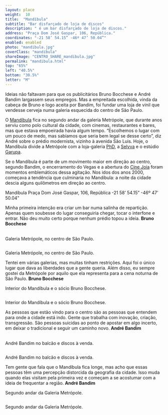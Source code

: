 ```yaml
---
layout: place
weight:  10
title:  "Mandíbula"
subtitle: "Bar disfarçado de loja de discos"
description: " é um bar disfarçado de loja de discos."
address: "Praça Dom José Gaspar, 106, República."
coordinates: "-21 58’ 54.15” -46º 47’ 50.04”"
enabled: enabled
photo: "mandibula.jpg"
coverClass: "mandibula"
shareImage: "CENTRO_SHARE_mandibula.jpg"
permalink: "mandibula.html"
top: "65%"
left: "40.5%"
bottom: "30.5%"
letter: "M"
---
```


<div class="container">
  <div class="row">
    <div class="col-md-10 col-md-offset-1">
      <p>Ideias não faltavam para que os publicitários Bruno Bocchese e André Bandim largassem seus empregos. Mas a empreitada escolhida, vinda da cabeça de Bruno e logo aceita por Bandim, foi fundar uma loja de vinil que vendesse cerveja numa galeria esquecida do centro de São Paulo.</p>
      <p>O <a href="https://www.facebook.com/mandibvla" target="_blank">Mandíbula</a> fica no segundo andar da galeria Metrópole, que durante anos serviu como polo cultural da cidade, com cinemas, restaurantes e bares, mas que estava empoeirada havia algum tempo. “Escolhemos o lugar com um pouco de medo, mas sabíamos que seria bem legal se desse certo”, diz André sobre o prédio modernista, vizinho à avenida São Luis. Hoje, o Mandíbula divide a Metrópole com a loja-galeria <a href="http://www.phdgaleria.com/" target="_blank">PhD</a>, a <a href="http://selvvva.com/selvvva.html" target="_blank">Selvva</a> e o estúdio <a href="http://www.garupaestudio.com/c-o-n-t-a-t-o" target="_blank">Garupa</a>.</p>
      <p>Se o Mandíbula é parte de um movimento maior em direção ao centro, segundo Bandim, o encerramento do Vegas e a abertura do <a href="http://cinejoia.tv/" target="_blank">Cine Joia</a> foram momentos emblemáticos dessa agitação. Nos idos dos anos 2000, começava a tendência que culminaria no Mandíbula: a noite da cidade descia alguns quilômetros em direção ao centro.</p>
    </div>
  </div>
  <div class="location row">
    <div class="col-md-4 col-md-offset-4 text-center">
      <span class="company">Mandíbula</span>
      <span class="address">Praça Dom José Gaspar, 106, República</span>
      <span class="coordinates">-21 58’ 54.15” -46º 47’ 50.04”</span>
      <div class="compass"></div>
    </div>
  </div>
</div>

<div class="centro-container">
  <!-- bloco 1 -->
  <div class="fixie-text-container">
    <div class="row margin-bottom">
      <div class="col-md-4 fixie-text show-smooth f-right">
        <p>
          <span class="plantin">
            Minha primeira intenção era criar um bar numa salinha de repartição. Apenas quem soubesse do lugar conseguiria chegar, tocar o interfone e entrar. Não deu muito certo porque nenhum prédio topou a ideia.
          </span>
          <span class="dia">
            <strong>Bruno Bocchese</strong>
          </span>
        </p>
        <p><br><span class="caption left desktop-only">Galeria Metrópole, no centro de São Paulo.</span></p>
      </div>
      <div class="col-md-8 margin-bottom show-smooth">
          <img src="img/content/mandibula/mandibula_01.jpg" class="" alt="">
      </div>
      <div class="col-md-6 show-smooth">
          <img src="img/content/mandibula/mandibula_02.jpg" class="" alt="">
      </div>
    </div>
    <div class="row margin-bottom double show-smooth">
      <div class="col-md-6 col-md-offset-2">
        <img src="img/content/mandibula/mandibula_03.jpg" class="" alt="">
        <p><span class="caption top mobile-only">Galeria Metrópole, no centro de São Paulo.</span></p>
      </div>
    </div>
  </div>

  <!-- bloco 2 -->
  <div class="fixie-text-container">
    <div class="row margin-bottom">
      <div class="col-md-4 fixie-text show-smooth">
        <p>
          <span class="plantin">
            Tentei em várias galerias, mas muitas tinham restrições. Aqui foi o único lugar que dava as liberdades que a gente queria. Além disso, eu sempre gostei da Metrópole por aquilo que ela representa para a cena noturna de São Paulo.
          </span>
          <span class="dia">
            <strong>Bruno Bocchese</strong>
          </span>
        </p>
        <p><span class="caption right desktop-only">Interior do Mandíbula e o sócio Bruno Bocchese.</span></p>
      </div>
      <div class="col-md-8 pull-right margin-bottom show-smooth">
        <img src="img/content/mandibula/mandibula_04.jpg" class="" alt="">
      </div>
      <div class="col-md-6 pull-right col-md-offset-2 show-smooth">
          <img src="img/content/mandibula/mandibula_05.jpg" class="" alt="">
      </div>
    </div>
    <div class="row margin-bottom double show-smooth">
      <div class="col-md-6 col-md-offset-4">
        <img src="img/content/mandibula/mandibula_06.jpg" class="" alt="">
        <p><span class="caption top mobile-only">Interior do Mandíbula e o sócio Bruno Bocchese.</span></p>
      </div>
    </div>
  </div>

  <!-- bloco 3 -->
  <div class="fixie-text-container">
    <div class="row margin-bottom">
      <div class="col-md-4 fixie-text show-smooth f-right">
        <p>
          <span class="plantin">
            As pessoas que estão vindo para o centro são as pessoas que entendem para onde a cidade está indo. Gente que trabalha com inovação, criação, transgressão. São pessoas suicidas ao ponto de apostar em algo incerto, em deixar o tradicional e seguir um caminho novo.
          </span>
          <span class="dia">
            <strong>André Bandim</strong>
          </span>
        </p>
        <p><br><span class="caption left desktop-only">André Bandim no balcão e discos à venda.</span></p>
      </div>
      <div class="col-md-6 col-md-offset-2 margin-bottom show-smooth">
          <img src="img/content/mandibula/mandibula_07.jpg" class="" alt="">
      </div>
      <div class="col-md-6 col-md-offset-2 show-smooth">
          <img src="img/content/mandibula/mandibula_08.jpg" class="" alt="">
      </div>
    </div>
    <div class="row margin-bottom double show-smooth">
      <div class="col-md-8">
        <img src="img/content/mandibula/mandibula_09.jpg" class="" alt="">
        <p><span class="caption top mobile-only">André Bandim no balcão e discos à venda.</span></p>
      </div>
    </div>
  </div>

  <!-- bloco 4 -->
  <div class="fixie-text-container">
    <div class="row margin-bottom">
      <div class="col-md-4 fixie-text show-smooth">
        <p>
          <span class="plantin">
            Tem gente que fala que o Mandíbula fica longe, mas acho que essas pessoas têm uma percepção distorcida da geografia da cidade. Isso muda quando elas visitam pela primeira vez e começam a se acostumar com a ideia de frequentar a região.
          </span>
          <span class="dia">
            <strong>André Bandim</strong>
          </span>
        </p>
        <p><span class="caption right desktop-only">Segundo andar da Galeria Metrópole.</span></p>
      </div>
      <div class="col-md-8 pull-right margin-bottom show-smooth">
        <img src="img/content/mandibula/mandibula_10.jpg" class="" alt="">
      </div>
      <div class="col-md-6 col-md-offset-4 show-smooth">
        <img src="img/content/mandibula/mandibula_11.jpg" class="" alt="">
      </div>
    </div>
    <div class="row margin-bottom double show-smooth">
      <div class="col-md-6 col-md-offset-4 pull-right">
        <img src="img/content/mandibula/mandibula_12.jpg" class="" alt="">
        <p><span class="caption top mobile-only">Segundo andar da Galeria Metrópole.</span></p>
      </div>
    </div>
  </div>
</div>
